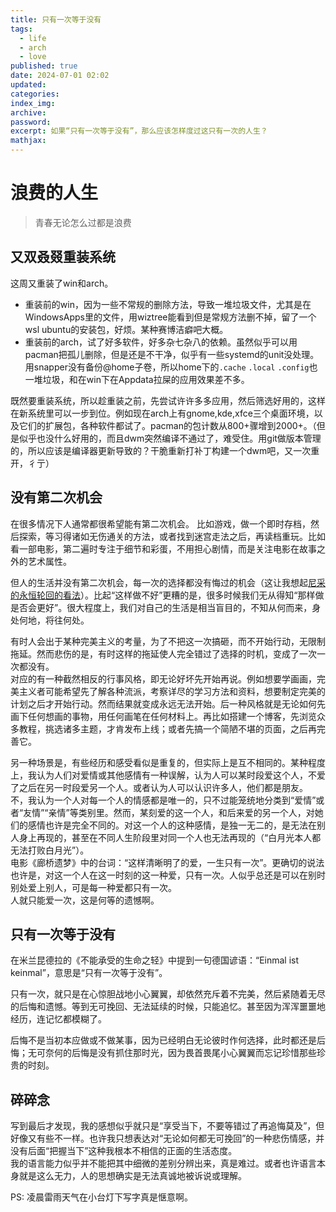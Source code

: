```yaml
---
title: 只有一次等于没有
tags:
  - life
  - arch
  - love
published: true
date: 2024-07-01 02:02
updated:
categories:
index_img:
archive:
password:
excerpt: 如果“只有一次等于没有”，那么应该怎样度过这只有一次的人生？
mathjax:
---
```


# 浪费的人生

> 青春无论怎么过都是浪费

## 又双叒叕重装系统

这周又重装了win和arch。

- 重装前的win，因为一些不常规的删除方法，导致一堆垃圾文件，尤其是在WindowsApps里的文件，用wiztree能看到但是常规方法删不掉，留了一个wsl ubuntu的安装包，好烦。某种赛博洁癖吧大概。
- 重装前的arch，试了好多软件，好多杂七杂八的依赖。虽然似乎可以用pacman把孤儿删除，但是还是不干净，似乎有一些systemd的unit没处理。用snapper没有备份@home子卷，所以home下的`.cache` `.local` `.config`也一堆垃圾，和在win下在Appdata拉屎的应用效果差不多。

既然要重装系统，所以趁重装之前，先尝试许许多多应用，然后筛选好用的，这样在新系统里可以一步到位。例如现在arch上有gnome,kde,xfce三个桌面环境，以及它们的扩展包，各种软件都试了。pacman的包计数从800+骤增到2000+。（但是似乎也没什么好用的，而且dwm突然编译不通过了，难受住。用git做版本管理的，所以应该是编译器更新导致的？干脆重新打补丁构建一个dwm吧，又一次重开，彳亍）

## 没有第二次机会

在很多情况下人通常都很希望能有第二次机会。 比如游戏，做一个即时存档，然后探索，等习得诸如无伤通关的方法，或者找到迷宫走法之后，再读档重玩。比如看一部电影，第二遍时专注于细节和彩蛋，不用担心剧情，而是关注电影在故事之外的艺术属性。

但人的生活并没有第二次机会，每一次的选择都没有悔过的机会（这让我想起[尼采的永恒轮回的看法](/hexo/essays/introexistentialism)）。比起“这样做不好”更糟的是，很多时候我们无从得知“那样做是否会更好”。很大程度上，我们对自己的生活是相当盲目的，不知从何而来，身处何地，将往何处。

有时人会出于某种完美主义的考量，为了不把这一次搞砸，而不开始行动，无限制拖延。然而悲伤的是，有时这样的拖延使人完全错过了选择的时机，变成了一次一次都没有。<br>
对应的有一种截然相反的行事风格，即无论好坏先开始再说。例如想要学画画，完美主义者可能希望先了解各种流派，考察详尽的学习方法和资料，想要制定完美的计划之后才开始行动。然而结果就变成永远无法开始。后一种风格就是无论如何先画下任何想画的事物，用任何画笔在任何材料上。再比如搭建一个博客，先浏览众多教程，挑选诸多主题，才肯发布上线；或者先搞一个简陋不堪的页面，之后再完善它。

另一种场景是，有些经历和感受看似是重复的，但实际上是互不相同的。某种程度上，我认为人们对爱情或其他感情有一种误解，认为人可以某时段爱这个人，不爱了之后在另一时段爱另一个人。或者认为人可以认识许多人，他们都是朋友。<br>
不，我认为一个人对每一个人的情感都是唯一的，只不过能笼统地分类到“爱情”或者“友情”“亲情”等类别里。然而，某刻爱的这一个人，和后来爱的另一个人，对她们的感情也许是完全不同的。对这一个人的这种感情，是独一无二的，是无法在别人身上再现的，甚至在不同人生阶段里对同一个人也无法再现的（“白月光本人都无法打败白月光”）。<br>
电影《廊桥遗梦》中的台词：“这样清晰明了的爱，一生只有一次”。更确切的说法也许是，对这一个人在这一时刻的这一种爱，只有一次。人似乎总还是可以在别时别处爱上别人，可是每一种爱都只有一次。<br>
人就只能爱一次，这是何等的遗憾啊。

## 只有一次等于没有

在米兰昆德拉的《不能承受的生命之轻》中提到一句德国谚语：“Einmal ist keinmal”，意思是“只有一次等于没有”。

只有一次，就只是在心惊胆战地小心翼翼，却依然充斥着不完美，然后紧随着无尽的后悔和遗憾。等到无可挽回、无法延续的时候，只能追忆。甚至因为浑浑噩噩地经历，连记忆都模糊了。

后悔不是当初本应做或不做某事，因为已经明白无论彼时作何选择，此时都还是后悔；无可奈何的后悔是没有抓住那时光，因为畏首畏尾小心翼翼而忘记珍惜那些珍贵的时刻。

## 碎碎念
写到最后才发现，我的感想似乎就只是“享受当下，不要等错过了再追悔莫及”，但好像又有些不一样。也许我只想表达对“无论如何都无可挽回”的一种悲伤情感，并没有后面“把握当下”这种我根本不相信的正面的生活态度。<br>
我的语言能力似乎并不能把其中细微的差别分辨出来，真是难过。或者也许语言本身就是这么无力，人的思想确实是无法真诚地被诉说或理解。

PS: 凌晨雷雨天气在小台灯下写字真是惬意啊。
